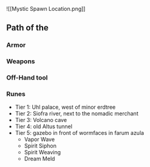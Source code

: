 ![[Mystic Spawn Location.png]]

## Path of the

### Armor

### Weapons

### Off-Hand tool

### Runes
- Tier 1: Uhl palace, west of minor erdtree
- Tier 2: Siofra river, next to the nomadic merchant
- Tier 3: Volcano cave
- Tier 4: old Altus tunnel
- Tier 5: gazebo in front of wormfaces in farum azula
	- Vapor Wave
	- Spirit Siphon
	- Spirit Weaving
	- Dream Meld
